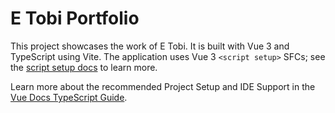 # E Tobi Portfolio

This project showcases the work of E Tobi. It is built with Vue 3 and TypeScript using Vite. The application uses Vue 3 `<script setup>` SFCs; see the [script setup docs](https://vuejs.org/api/sfc-script-setup.html#sfc-script-setup) to learn more.

Learn more about the recommended Project Setup and IDE Support in the [Vue Docs TypeScript Guide](https://vuejs.org/guide/typescript/overview.html#project-setup).
